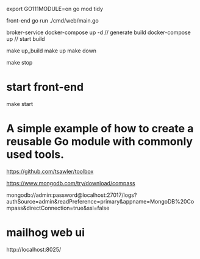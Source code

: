   export GO111MODULE=on
  go mod tidy

front-end
  go run ./cmd/web/main.go

broker-service
  docker-compose up -d  // generate build
  docker-compose up     // start build

make up_build
make up
  make down

make stop

# start front-end
make start

# A simple example of how to create a reusable Go module with commonly used tools.
  https://github.com/tsawler/toolbox

https://www.mongodb.com/try/download/compass


mongodb://admin:password@localhost:27017/logs?authSource=admin&readPreference=primary&appname=MongoDB%20Compass&directConnection=true&ssl=false

# mailhog web ui
http://localhost:8025/


